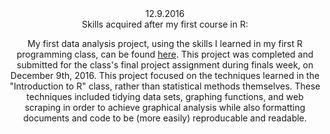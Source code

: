 
<Header>
12.9.2016
<Header/>
Skills acquired after my first course in R: 

My first data analysis project, using the skills I learned in my first R programming class, can be found [here](http://rpubs.com/ryanvoyack/305351). This project was completed and submitted for the class's final project assignment during finals week, on December 9th, 2016. This project focused on the techniques learned in the "Introduction to R" class, rather than statistical methods themselves. These techniques included tidying data sets, graphing functions, and web scraping in order to achieve graphical analysis while also formatting documents and code to be (more easily) reproducable and readable.   




